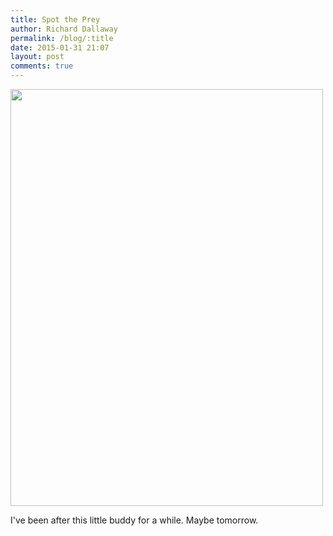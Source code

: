 ```yaml
---
title: Spot the Prey
author: Richard Dallaway
permalink: /blog/:title
date: 2015-01-31 21:07
layout: post
comments: true
---
```


<div><a href="//static.skitters.dallaway.com/tp_2015-01-30_17_27_24.jpg"><img src="//static.skitters.dallaway.com/tp_thumb_2015-01-30_17_27_24.jpg" width="500" height="667"/></a></div>

I've been after this little buddy for a while.  Maybe tomorrow.
  
      
